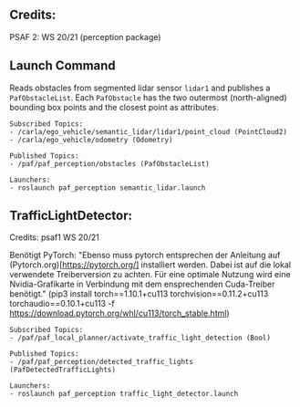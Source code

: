 ## Credits:

PSAF 2: WS 20/21 (perception package)

## Launch Command

Reads obstacles from segmented lidar sensor ```lidar1``` and publishes a ```PafObstacleList```. Each ```PafObstacle```
has the two outermost (north-aligned) bounding box points and the closest point as attributes.

```
Subscribed Topics:
- /carla/ego_vehicle/semantic_lidar/lidar1/point_cloud (PointCloud2)
- /carla/ego_vehicle/odometry (Odometry)

Published Topics:
- /paf/paf_perception/obstacles (PafObstacleList)

Launchers:
- roslaunch paf_perception semantic_lidar.launch
```

## TrafficLightDetector:

Credits: psaf1 WS 20/21

Benötigt PyTorch:
"Ebenso muss pytorch entsprechen der Anleitung auf (Pytorch.org)[https://pytorch.org/] installiert werden. Dabei ist auf die lokal verwendete Treiberversion zu achten. Für eine optimale Nutzung wird eine Nvidia-Grafikarte in Verbindung mit dem ensprechenden Cuda-Treiber benötigt."
(pip3 install torch==1.10.1+cu113 torchvision==0.11.2+cu113 torchaudio==0.10.1+cu113 -f https://download.pytorch.org/whl/cu113/torch_stable.html)

```
Subscribed Topics:
- /paf/paf_local_planner/activate_traffic_light_detection (Bool)

Published Topics:
- /paf/paf_perception/detected_traffic_lights (PafDetectedTrafficLights)

Launchers:
- roslaunch paf_perception traffic_light_detector.launch
```
